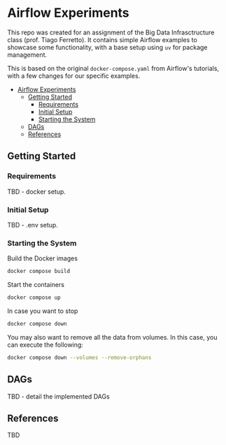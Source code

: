 # Airflow Experiments

This repo was created for an assignment of the Big Data Infrasctructure class (prof. Tiago Ferretto).
It contains simple Airflow examples to showcase some functionality, with a base setup using `uv` for package management.

This is based on the original `docker-compose.yaml` from Airflow's tutorials, with a few changes for our specific examples.

- [Airflow Experiments](#airflow-experiments)
  - [Getting Started](#getting-started)
    - [Requirements](#requirements)
    - [Initial Setup](#initial-setup)
    - [Starting the System](#starting-the-system)
  - [DAGs](#dags)
  - [References](#references)



## Getting Started

### Requirements

TBD - docker setup.

### Initial Setup

TBD - .env setup.

### Starting the System

Build the Docker images

```bash
docker compose build
```

Start the containers

```bash
docker compose up
```

In case you want to stop

```bash
docker compose down
```

You may also want to remove all the data from volumes. In this case, you can execute the following:

```bash
docker compose down --volumes --remove-orphans
```


## DAGs

TBD - detail the implemented DAGs


## References

TBD